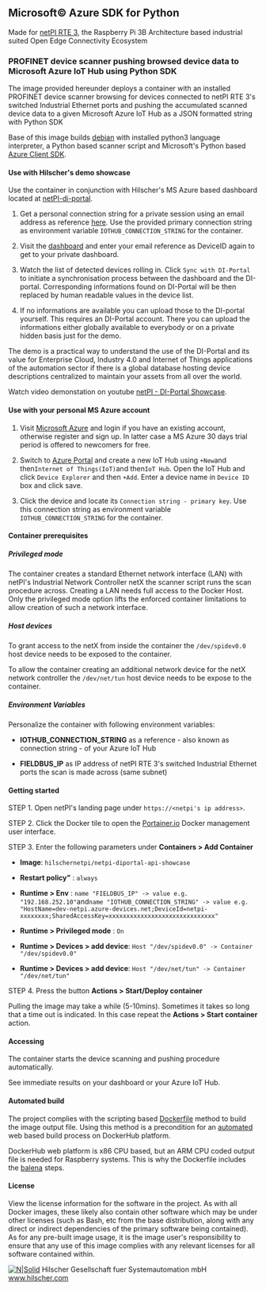 ## Microsoft© Azure SDK for Python

Made for [netPI RTE 3](https://www.netiot.com/netpi/), the Raspberry Pi 3B Architecture based industrial suited Open Edge Connectivity Ecosystem

### PROFINET device scanner pushing browsed device data to Microsoft Azure IoT Hub using Python SDK

The image provided hereunder deploys a container with an installed PROFINET device scanner browsing for devices connected to netPI RTE 3's switched Industrial Ethernet ports and pushing the accumulated scanned device data to a given Microsoft Azure IoT Hub as a JSON formatted string with Python SDK

Base of this image builds [debian](https://www.balena.io/docs/reference/base-images/base-images/) with installed python3 language interpreter, a Python based scanner script and Microsoft's Python based [Azure Client SDK](https://azure.microsoft.com/en-us/downloads/).

#### Use with Hilscher's demo showcase

Use the container in conjunction with Hilscher's MS Azure based dashboard located at [netPI-di-portal](http://netpi.di-portal.com/). 

1. Get a personal connection string for a private session using an email address as reference [here](http://netpi.di-portal.com/Registration). Use the provided primary connection string as environment variable `IOTHUB_CONNECTION_STRING` for the container. 

2. Visit the [dashboard](http://netpi.di-portal.com/Dashboard) and enter your email reference as DeviceID again to get to your private dashboard.

3. Watch the list of detected devices rolling in. Click `Sync with DI-Portal` to initiate a synchronisation process between the dashboard and the DI-portal. Corresponding informations found on DI-Portal will be then replaced by human readable values in the device list.

4. If no informations are available you can upload those to the DI-portal yourself. This requires an DI-Portal account. There you can upload the informations either globally available to everybody or on a private hidden basis just for the demo.
 
The demo is a practical way to understand the use of the DI-Portal and its value for Enterprise Cloud, Industry 4.0 and Internet of Things applications of the automation sector if there is a global database hosting device descriptions centralized to maintain your assets from all over the world.

Watch video demonstation on youtube [netPI - DI-Portal Showcase](https://www.youtube.com/watch?v=NyCEkRAFEa4).

#### Use with your personal MS Azure account

1. Visit [Microsoft Azure](https://azure.microsoft.com) and login if you have an existing account, otherwise register and sign up. In latter case a MS Azure 30 days trial period is offered to newcomers for free. 

2. Switch to [Azure Portal](https://portal.azure.com/) and create a new IoT Hub using `+New`and then`Internet of Things(IoT)`and then`IoT Hub`. Open the IoT Hub and click `Device Explorer` and then `+Add`. Enter a device name in `Device ID` box and click save. 

3. Click the device and locate its `Connection string - primary key`. Use this connection string as environment variable `IOTHUB_CONNECTION_STRING` for the container.

#### Container prerequisites

##### Privileged mode

The container creates a standard Ethernet network interface (LAN) with netPI's Industrial Network Controller netX the scanner script runs the scan procedure across. Creating a LAN needs full access to the Docker Host. Only the privileged mode option lifts the enforced container limitations to allow creation of such a network interface.

##### Host devices

To grant access to the netX from inside the container the `/dev/spidev0.0` host device needs to be exposed to the container.

To allow the container creating an additional network device for the netX network controller the `/dev/net/tun` host device needs to be expose to the container.

##### Environment Variables

Personalize the container with following environment variables:

* **IOTHUB_CONNECTION_STRING** as a reference - also known as connection string - of your Azure IoT Hub

* **FIELDBUS_IP** as IP address of netPI RTE 3's switched Industrial Ethernet ports the scan is made across (same subnet)

#### Getting started

STEP 1. Open netPI's landing page under `https://<netpi's ip address>`.

STEP 2. Click the Docker tile to open the [Portainer.io](http://portainer.io/) Docker management user interface.

STEP 3. Enter the following parameters under **Containers > Add Container**

* **Image**: `hilschernetpi/netpi-diportal-api-showcase`

* **Restart policy"** : `always`

* **Runtime > Env** : `name "FIELDBUS_IP" -> value e.g. "192.168.252.10"`and`name "IOTHUB_CONNECTION_STRING" -> value e.g. "HostName=dev-netpi.azure-devices.net;DeviceId=netpi-xxxxxxxx;SharedAccessKey=xxxxxxxxxxxxxxxxxxxxxxxxxxxxxx"`

* **Runtime > Privileged mode** : `On`

* **Runtime > Devices > add device**: `Host "/dev/spidev0.0" -> Container "/dev/spidev0.0"`

* **Runtime > Devices > add device**: `Host "/dev/net/tun" -> Container "/dev/net/tun"`

STEP 4. Press the button **Actions > Start/Deploy container**

Pulling the image may take a while (5-10mins). Sometimes it takes so long that a time out is indicated. In this case repeat the **Actions > Start container** action.

#### Accessing

The container starts the device scanning and pushing procedure automatically.

See immediate results on your dashboard or your Azure IoT Hub.

#### Automated build

The project complies with the scripting based [Dockerfile](https://docs.docker.com/engine/reference/builder/) method to build the image output file. Using this method is a precondition for an [automated](https://docs.docker.com/docker-hub/builds/) web based build process on DockerHub platform.

DockerHub web platform is x86 CPU based, but an ARM CPU coded output file is needed for Raspberry systems. This is why the Dockerfile includes the [balena](https://balena.io/blog/building-arm-containers-on-any-x86-machine-even-dockerhub/) steps.

#### License

View the license information for the software in the project. As with all Docker images, these likely also contain other software which may be under other licenses (such as Bash, etc from the base distribution, along with any direct or indirect dependencies of the primary software being contained).
As for any pre-built image usage, it is the image user's responsibility to ensure that any use of this image complies with any relevant licenses for all software contained within.

[![N|Solid](http://www.hilscher.com/fileadmin/templates/doctima_2013/resources/Images/logo_hilscher.png)](http://www.hilscher.com)  Hilscher Gesellschaft fuer Systemautomation mbH  www.hilscher.com
